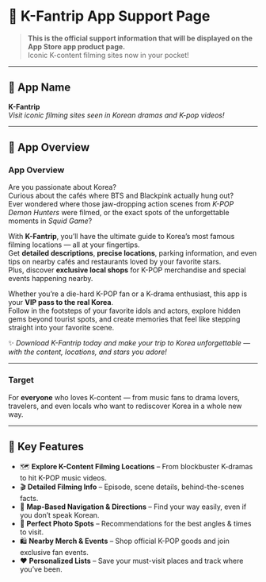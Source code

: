 # 📱 K-Fantrip App Support Page

> **This is the official support information that will be displayed on the App Store app product page.**  
> Iconic K-content filming sites now in your pocket!

---

## 🧠 App Name  
**K-Fantrip**  
*Visit iconic filming sites seen in Korean dramas and K-pop videos!*  

---

## 📌 App Overview  

### **App Overview**
Are you passionate about Korea?  
Curious about the cafés where BTS and Blackpink actually hung out?  
Ever wondered where those jaw-dropping action scenes from *K-POP Demon Hunters* were filmed, or the exact spots of the unforgettable moments in *Squid Game*?  

With **K-Fantrip**, you’ll have the ultimate guide to Korea’s most famous filming locations — all at your fingertips.  
Get **detailed descriptions**, **precise locations**, parking information, and even tips on nearby cafés and restaurants loved by your favorite stars.  
Plus, discover **exclusive local shops** for K-POP merchandise and special events happening nearby.  

Whether you’re a die-hard K-POP fan or a K-drama enthusiast, this app is your **VIP pass to the real Korea**.  
Follow in the footsteps of your favorite idols and actors, explore hidden gems beyond tourist spots, and create memories that feel like stepping straight into your favorite scene.  

✨ *Download K-Fantrip today and make your trip to Korea unforgettable — with the content, locations, and stars you adore!*  

---

### **Target**
For **everyone** who loves K-content — from music fans to drama lovers, travelers, and even locals who want to rediscover Korea in a whole new way.

---

## 🌟 Key Features
- 🗺 **Explore K-Content Filming Locations** – From blockbuster K-dramas to hit K-POP music videos.
- 🎬 **Detailed Filming Info** – Episode, scene details, behind-the-scenes facts.
- 📍 **Map-Based Navigation & Directions** – Find your way easily, even if you don’t speak Korean.
- 📸 **Perfect Photo Spots** – Recommendations for the best angles & times to visit.
- 🛍 **Nearby Merch & Events** – Shop official K-POP goods and join exclusive fan events.
- ❤️ **Personalized Lists** – Save your must-visit places and track where you’ve been.
